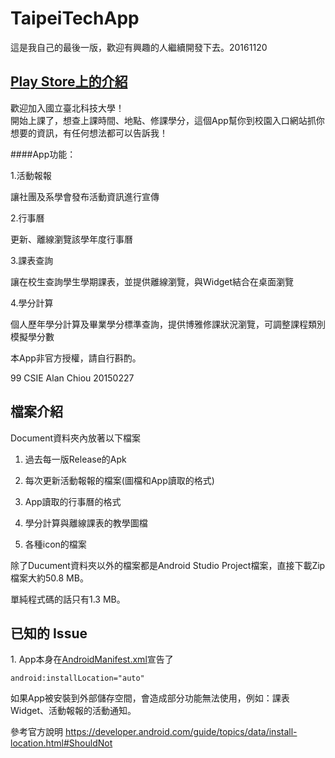 TaipeiTechApp
====

這是我自己的最後一版，歡迎有興趣的人繼續開發下去。20161120

[Play Store上的介紹](https://play.google.com/store/apps/details?id=com.taipeitech)
----

歡迎加入國立臺北科技大學！  
開始上課了，想查上課時間、地點、修課學分，這個App幫你到校園入口網站抓你想要的資訊，有任何想法都可以告訴我！

####App功能：

1.活動報報

讓社團及系學會發布活動資訊進行宣傳

2.行事曆

更新、離線瀏覽該學年度行事曆

3.課表查詢

讓在校生查詢學生學期課表，並提供離線瀏覽，與Widget結合在桌面瀏覽

4.學分計算

個人歷年學分計算及畢業學分標準查詢，提供博雅修課狀況瀏覽，可調整課程類別模擬學分數


本App非官方授權，請自行斟酌。

99 CSIE Alan Chiou 20150227

檔案介紹
----
Document資料夾內放著以下檔案

1. 過去每一版Release的Apk

2. 每次更新活動報報的檔案(圖檔和App讀取的格式)

3. App讀取的行事曆的格式

4. 學分計算與離線課表的教學圖檔

5. 各種icon的檔案

除了Ducument資料夾以外的檔案都是Android Studio Project檔案，直接下載Zip檔案大約50.8 MB。

單純程式碼的話只有1.3 MB。

已知的 Issue
----

1\. App本身在[AndroidManifest.xml](taipeiTech/src/main/AndroidManifest.xml)宣告了

`android:installLocation="auto"`

如果App被安裝到外部儲存空間，會造成部分功能無法使用，例如：課表Widget、活動報報的活動通知。

參考官方說明 https://developer.android.com/guide/topics/data/install-location.html#ShouldNot
